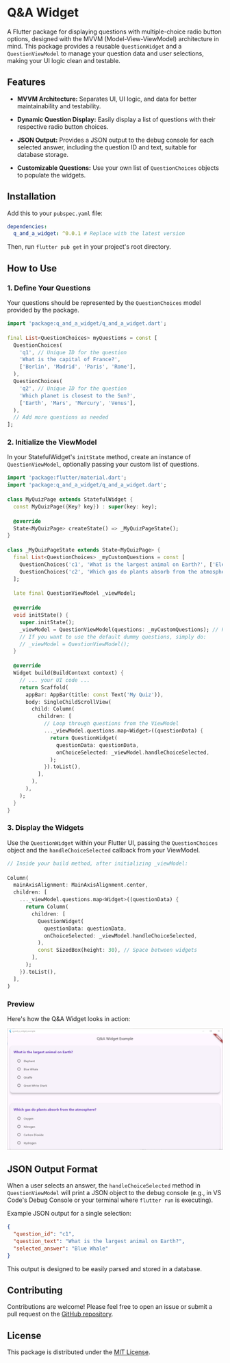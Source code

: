 # Q&A Widget

A Flutter package for displaying questions with multiple-choice radio button options, designed with the MVVM (Model-View-ViewModel) architecture in mind. This package provides a reusable `QuestionWidget` and a `QuestionViewModel` to manage your question data and user selections, making your UI logic clean and testable.

## Features

* **MVVM Architecture:** Separates UI, UI logic, and data for better maintainability and testability.

* **Dynamic Question Display:** Easily display a list of questions with their respective radio button choices.

* **JSON Output:** Provides a JSON output to the debug console for each selected answer, including the question ID and text, suitable for database storage.

* **Customizable Questions:** Use your own list of `QuestionChoices` objects to populate the widgets.

## Installation

Add this to your `pubspec.yaml` file:

```yaml
dependencies:
  q_and_a_widget: ^0.0.1 # Replace with the latest version
```

Then, run `flutter pub get` in your project's root directory.

## How to Use

### 1. Define Your Questions

Your questions should be represented by the `QuestionChoices` model provided by the package.

```dart
import 'package:q_and_a_widget/q_and_a_widget.dart';

final List<QuestionChoices> myQuestions = const [
  QuestionChoices(
    'q1', // Unique ID for the question
    'What is the capital of France?',
    ['Berlin', 'Madrid', 'Paris', 'Rome'],
  ),
  QuestionChoices(
    'q2', // Unique ID for the question
    'Which planet is closest to the Sun?',
    ['Earth', 'Mars', 'Mercury', 'Venus'],
  ),
  // Add more questions as needed
];
```

### 2. Initialize the ViewModel

In your StatefulWidget's `initState` method, create an instance of `QuestionViewModel`, optionally passing your custom list of questions.

```dart
import 'package:flutter/material.dart';
import 'package:q_and_a_widget/q_and_a_widget.dart';

class MyQuizPage extends StatefulWidget {
  const MyQuizPage({Key? key}) : super(key: key);

  @override
  State<MyQuizPage> createState() => _MyQuizPageState();
}

class _MyQuizPageState extends State<MyQuizPage> {
  final List<QuestionChoices> _myCustomQuestions = const [
    QuestionChoices('c1', 'What is the largest animal on Earth?', ['Elephant', 'Blue Whale', 'Giraffe', 'Great White Shark']),
    QuestionChoices('c2', 'Which gas do plants absorb from the atmosphere?', ['Oxygen', 'Nitrogen', 'Carbon Dioxide', 'Hydrogen']),
  ];

  late final QuestionViewModel _viewModel;

  @override
  void initState() {
    super.initState();
    _viewModel = QuestionViewModel(questions: _myCustomQuestions); // Pass your custom questions
    // If you want to use the default dummy questions, simply do:
    // _viewModel = QuestionViewModel();
  }

  @override
  Widget build(BuildContext context) {
    // ... your UI code ...
    return Scaffold(
      appBar: AppBar(title: const Text('My Quiz')),
      body: SingleChildScrollView(
        child: Column(
          children: [
            // Loop through questions from the ViewModel
            ..._viewModel.questions.map<Widget>((questionData) {
              return QuestionWidget(
                questionData: questionData,
                onChoiceSelected: _viewModel.handleChoiceSelected,
              );
            }).toList(),
          ],
        ),
      ),
    );
  }
}
```

### 3. Display the Widgets

Use the `QuestionWidget` within your Flutter UI, passing the `QuestionChoices` object and the `handleChoiceSelected` callback from your ViewModel.

```dart
// Inside your build method, after initializing _viewModel:

Column(
  mainAxisAlignment: MainAxisAlignment.center,
  children: [
    ..._viewModel.questions.map<Widget>((questionData) {
      return Column(
        children: [
          QuestionWidget(
            questionData: questionData,
            onChoiceSelected: _viewModel.handleChoiceSelected,
          ),
          const SizedBox(height: 30), // Space between widgets
        ],
      );
    }).toList(),
  ],
)
```

### Preview

Here's how the Q&A Widget looks in action:

![Q&A Widget Example](https://github.com/yemreeee/q_and_a_widget/blob/main/example/image.png)

## JSON Output Format

When a user selects an answer, the `handleChoiceSelected` method in `QuestionViewModel` will print a JSON object to the debug console (e.g., in VS Code's Debug Console or your terminal where `flutter run` is executing).

Example JSON output for a single selection:

```json
{
  "question_id": "c1",
  "question_text": "What is the largest animal on Earth?",
  "selected_answer": "Blue Whale"
}
```

This output is designed to be easily parsed and stored in a database.

## Contributing

Contributions are welcome! Please feel free to open an issue or submit a pull request on the [GitHub repository](https://github.com/yemreeee/q_and_a_widget).

## License

This package is distributed under the [MIT License](https://github.com/yemreeee/q_and_a_widget/blob/main/LICENSE).

